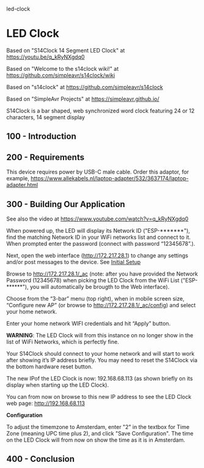 led-clock
# LED Clock

Based on "S14Clock 14 Segment LED Clock" at https://youtu.be/q_kRyNXgdq0

Based on "Welcome to the s14clock wiki!" at https://github.com/simpleavr/s14clock/wiki

Based on "s14clock" at https://github.com/simpleavr/s14clock

Based on "SimpleAvr Projects" at https://simpleavr.github.io/ 

S14Clock is a bar shaped, web synchronized word clock featuring 24 or 12 characters, 14 segment display

## 100 - Introduction

## 200 - Requirements

This device requires power by USB-C male cable. Order this adaptor, for example, https://www.allekabels.nl/laptop-adapter/532/3637174/laptop-adapter.html

## 300 - Building Our Application

See also the video at https://www.youtube.com/watch?v=q_kRyNXgdq0

When powered up, the LED will display its Network ID ("ESP-*******"), find the matching Network ID in your WiFi networks list and connect to it. When prompted enter the password (connect with password “12345678”.). 

Next, open the web interface (http://172.217.28.1) to change any settings and/or post messages to the device. See [Initial Setup](https://simpleavr.github.io/s14clock/#initial-setup)

Browse to http://172.217.28.1/_ac (note: after you have provided the Network Password (12345678) when picking the LED Clock from the WiFi List ("ESP-******"), you will automatically be brougth to the Web interface).

Choose from the “3-bar” menu (top right), when in mobile screen size, “Configure new AP” (or browse to http://172.217.28.1/_ac/config) and select your home network.

Enter your home network WIFI credentials and hit “Apply” button.

**WARNING**: The LED Clock will from this instance on no longer show in the list of WiFi Networks, which is perfectly fine. 

Your S14Clock should connect to your home network and will start to work after showing it’s IP address briefly. You may need to reset the S14Clock via the bottom hardware reset button.

The new IPof the LED Clock is now: 192.168.68.113 (as shown briefly on its display when starting up the LED Clock).

You can from now on browse to this new IP address to see the LED Clock web page: http://192.168.68.113

**Configuration**

To adjust the timemzone to Amsterdam, enter "2" in the textbox for Time Zone (meaning UPC time plus 2), and click "Save Configuration". The time on the LED Clock will from now on show the time as it is in Amsterdam.

## 400 - Conclusion
